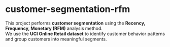 # customer-segmentation-rfm

This project performs **customer segmentation** using the **Recency, Frequency, Monetary (RFM)** analysis method.  
We use the **UCI Online Retail dataset** to identify customer behavior patterns and group customers into meaningful segments.
